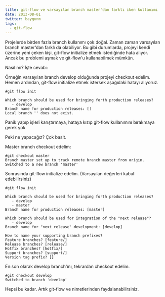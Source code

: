```yaml
---
title: git-flow ve varsayılan branch master'dan farklı iken kullanımı
date: 2013-08-01
twitter: baygunm
tags:
  - git-flow
---
```


Projelerde birden fazla branch kullanımı çok doğal. Zaman zaman varsayılan branch master'dan farklı da olabiliyor. Bu gibi durumlarda, projeyi kendi üzerine yeni çeken kişi, git-flow initialize etmek istediğinde hata alıyor. Ancak bu problemi aşmak ve git-flow'u kullanabilmek mümkün.

Nasıl mı? İşte cevabı:

Örneğin varsayılan branch develop olduğunda projeyi checkout edelim. Hemen ardından, git-flow initialize etmek istersek aşağıdaki hatayı alıyoruz.

    #git flow init

    Which branch should be used for bringing forth production releases?
       - develop
    Branch name for production releases: []
    Local branch '' does not exist.


Panik yapıp işleri karıştırmaya, hataya kızıp git-flow kullanımını bırakmaya gerek yok.

Peki ne yapacağız? Çok basit.

Master branch checkout edelim:

    #git checkout master
    Branch master set up to track remote branch master from origin.
    Switched to a new branch 'master'


Sonrasında git-flow initialize edelim. (Varsayılan değerleri kabul edebilirsiniz)

    #git flow init

    Which branch should be used for bringing forth production releases?
       - develop
       - master
    Branch name for production releases: [master]

    Which branch should be used for integration of the "next release"?
       - develop
    Branch name for "next release" development: [develop]

    How to name your supporting branch prefixes?
    Feature branches? [feature/]
    Release branches? [release/]
    Hotfix branches? [hotfix/]
    Support branches? [support/]
    Version tag prefix? []


En son olarak develop branch'ını, tekrardan checkout edelim.

    #git checkout develop
    Switched to branch 'develop'


Hepsi bu kadar. Artık git-flow ve nimetlerinden faydalanabilirsiniz.
